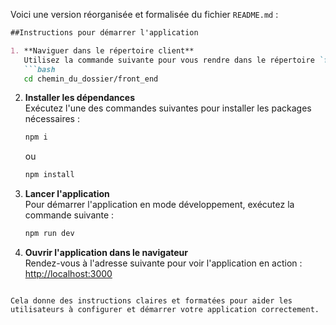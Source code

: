 Voici une version réorganisée et formalisée du fichier `README.md` :

```markdown
##Instructions pour démarrer l'application

1. **Naviguer dans le répertoire client**  
   Utilisez la commande suivante pour vous rendre dans le répertoire `front_end` :
   ```bash
   cd chemin_du_dossier/front_end
   ```

2. **Installer les dépendances**  
   Exécutez l'une des commandes suivantes pour installer les packages nécessaires :
   ```bash
   npm i
   ```
   ou
   ```bash
   npm install
   ```

3. **Lancer l'application**  
   Pour démarrer l'application en mode développement, exécutez la commande suivante :
   ```bash
   npm run dev
   ```

4. **Ouvrir l'application dans le navigateur**  
   Rendez-vous à l'adresse suivante pour voir l'application en action :
   [http://localhost:3000](http://localhost:3000)
```

Cela donne des instructions claires et formatées pour aider les utilisateurs à configurer et démarrer votre application correctement.
